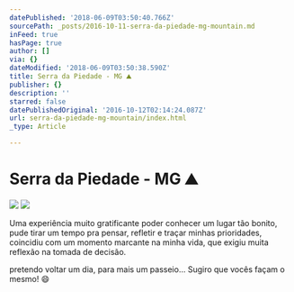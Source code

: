 ```yaml
---
datePublished: '2018-06-09T03:50:40.766Z'
sourcePath: _posts/2016-10-11-serra-da-piedade-mg-mountain.md
inFeed: true
hasPage: true
author: []
via: {}
dateModified: '2018-06-09T03:50:38.590Z'
title: Serra da Piedade - MG ⛰
publisher: {}
description: ''
starred: false
datePublishedOriginal: '2016-10-12T02:14:24.087Z'
url: serra-da-piedade-mg-mountain/index.html
_type: Article

---
```

# Serra da Piedade - MG ⛰
![](https://the-grid-user-content.s3-us-west-2.amazonaws.com/f563f0e5-53ba-4480-a8ff-790fb75100ce.jpg)
![](https://the-grid-user-content.s3-us-west-2.amazonaws.com/0ec8aa76-56f9-4972-85b5-8c105efb6b95.jpg)

Uma experiência muito gratificante poder conhecer um lugar tão bonito, pude tirar um tempo pra pensar, refletir e traçar minhas prioridades, coincidiu com um momento marcante na minha vida, que exigiu muita reflexão na tomada de decisão.

pretendo voltar um dia, para mais um passeio... Sugiro que vocês façam o mesmo! 😄
